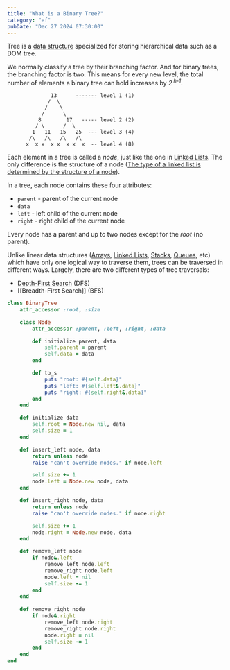 ```yaml
---
title: "What is a Binary Tree?"
category: "ef"
pubDate: "Dec 27 2024 07:30:00"
---
```


Tree is a [data structure](/note/data-structure) specialized for storing hierarchical data such as a DOM tree.

We normally classify a tree by their branching factor. And for binary trees, the branching factor is two. This means for every new level, the total number of elements a binary tree can hold increases by <i>2<sup> h-1</sup></i>.

```text
	          13      ------- level 1 (1)
	         /  \
	        /    \
	       /      \
	      8        17   ----- level 2 (2)
	     / \      /  \
	    1   11   15   25  --- level 3 (4)
	   /\   /\   /\   /\
	  x  x x  x x  x x  x  -- level 4 (8)
```

Each element in a tree is called a _node_, just like the one in  [Linked Lists](/note/what-is-a-linked-list). The only difference is the structure of a node ([The type of a linked list is determined by the structure of a node](/note/the-type-of-a-linked-list-is-determined-by-the-structure-of-a-node)). 

In a tree, each node contains these four attributes:
- `parent` - parent of the current node
- `data`
- `left` - left child of the current node
- `right` - right child of the current node

Every node has a parent and up to two nodes except for the _root_ (no parent).

Unlike linear data structures ([Arrays](/note/what-is-an-array), [Linked Lists](/note/what-is-a-linked-list), [Stacks](/note/what-is-a-stack), [Queues](/note/what-is-a-queue), etc) which have only one logical way to traverse them, trees can be traversed in different ways. Largely, there are two different types of tree traversals:
- [Depth-First Search](/note/depth-first-search) (DFS)
- [[Breadth-First Search]] (BFS)

```rb
class BinaryTree
    attr_accessor :root, :size

    class Node
        attr_accessor :parent, :left, :right, :data

        def initialize parent, data
            self.parent = parent
            self.data = data
        end

        def to_s
            puts "root: #{self.data}"
            puts "left: #{self.left&.data}"
            puts "right: #{self.right&.data}"
        end
    end

    def initialize data
        self.root = Node.new nil, data
        self.size = 1
    end

    def insert_left node, data
        return unless node
        raise "can't override nodes." if node.left

        self.size += 1
        node.left = Node.new node, data
    end

    def insert_right node, data
        return unless node
        raise "can't override nodes." if node.right

        self.size += 1
        node.right = Node.new node, data
    end

    def remove_left node
        if node&.left
            remove_left node.left
            remove_right node.left
            node.left = nil
            self.size -= 1
        end
    end
    
    def remove_right node    
        if node&.right    
            remove_left node.right
            remove_right node.right
            node.right = nil
            self.size -= 1
        end
    end
end
```